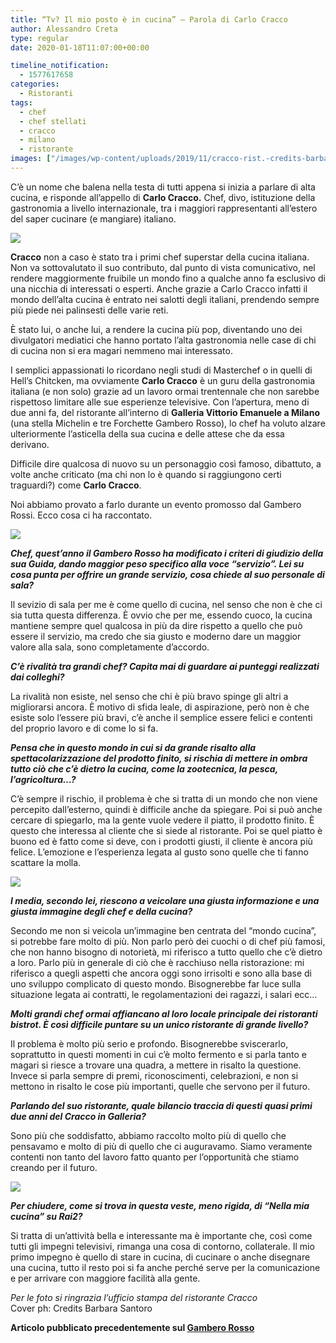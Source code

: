```yaml
---
title: “Tv? Il mio posto è in cucina” – Parola di Carlo Cracco
author: Alessandro Creta
type: regular
date: 2020-01-18T11:07:00+00:00

timeline_notification:
  - 1577617658
categories:
  - Ristoranti
tags:
  - chef
  - chef stellati
  - cracco
  - milano
  - ristorante
images: ["/images/wp-content/uploads/2019/11/cracco-rist.-credits-barbara-santoro.webp"]
---
```

C’è un nome che balena nella testa di tutti appena si inizia a parlare di alta cucina, e risponde all’appello di **Carlo Cracco.** Chef, divo, istituzione della gastronomia a livello internazionale, tra i maggiori rappresentanti all’estero del saper cucinare (e mangiare) italiano.


![](/images/wp-content/uploads/2019/11/ritratto-carlo-craccoc2a9malgarini.webp)


**Cracco** non a caso è stato tra i primi chef superstar della cucina italiana. Non va sottovalutato il suo contributo, dal punto di vista comunicativo, nel rendere maggiormente fruibile un mondo fino a qualche anno fa esclusivo di una nicchia di interessati o esperti. Anche grazie a Carlo Cracco infatti il mondo dell’alta cucina è entrato nei salotti degli italiani, prendendo sempre più piede nei palinsesti delle varie reti.

È stato lui, o anche lui, a rendere la cucina più pop, diventando uno dei divulgatori mediatici che hanno portato l&#8217;alta gastronomia nelle case di chi di cucina non si era magari nemmeno mai interessato.

I semplici appassionati lo ricordano negli studi di Masterchef o in quelli di Hell&#8217;s Chitcken, ma ovviamente **Carlo Cracco** è un guru della gastronomia italiana (e non solo) grazie ad un lavoro ormai trentennale che non sarebbe rispettoso limitare alle sue esperienze televisive.&nbsp;Con l&#8217;apertura, meno di due anni fa, del ristorante all&#8217;interno di **Galleria Vittorio Emanuele a Milano** (una stella Michelin e tre Forchette Gambero Rosso), lo chef ha voluto alzare ulteriormente l&#8217;asticella della sua cucina e delle attese che da essa derivano.

Difficile dire qualcosa di nuovo su un personaggio così famoso, dibattuto, a volte anche criticato (ma chi non lo è quando si raggiungono certi traguardi?) come **Carlo Cracco**.

Noi abbiamo provato a farlo durante un evento promosso dal Gambero Rossi. Ecco cosa ci ha raccontato.


![](/images/wp-content/uploads/2019/11/cracco_in_galleria_12feb2019_0196_02.webp)


**_Chef, quest’anno il Gambero Rosso ha modificato i criteri di giudizio della sua Guida, dando maggior peso specifico alla voce &#8220;servizio&#8221;. Lei su cosa punta per offrire un grande servizio, cosa chiede al suo personale di sala?_**

Il sevizio di sala per me è come quello di cucina, nel senso che non è che ci sia tutta questa differenza. È ovvio che per me, essendo cuoco, la cucina mantiene sempre quel qualcosa in più da dire rispetto a quello che può essere il servizio, ma credo che sia giusto e moderno dare un maggior valore alla sala, sono completamente d’accordo.

**_C&#8217;è rivalità tra grandi chef? Capita mai di guardare ai punteggi&nbsp;realizzati dai colleghi?_**

La rivalità non esiste, nel senso che chi è più bravo spinge gli altri a migliorarsi ancora. È motivo di sfida leale, di aspirazione, però non è che esiste solo l’essere più bravi, c’è anche il semplice essere felici e contenti del proprio lavoro e di come lo si fa.

**_Pensa che in questo mondo in cui si da grande risalto alla spettacolarizzazione del prodotto finito, si rischia di mettere in ombra tutto ciò che c&#8217;è dietro la cucina, come la zootecnica, la pesca, l’agricoltura…?_**

C’è sempre il rischio, il problema è che si tratta di un mondo che non viene percepito dall’esterno, quindi è difficile anche da spiegare. Poi si può anche cercare di spiegarlo, ma la gente vuole vedere il piatto, il prodotto finito. È questo che interessa al cliente che si siede al ristorante. Poi se quel piatto è buono ed è fatto come si deve, con i prodotti giusti, il cliente è ancora più felice. L’emozione e l’esperienza legata al gusto sono quelle che ti fanno scattare la molla.


![](/images/wp-content/uploads/2019/11/uovo-soffice-marinato-alla-curcuma-carote-nocciole-e-caffc3a8-.webp)


**_I media, secondo lei, riescono a veicolare una giusta informazione e una giusta immagine degli chef e della cucina?_**

Secondo me non si veicola un’immagine ben centrata del “mondo cucina”, si potrebbe fare molto di più. Non parlo però dei cuochi o di chef più famosi, che non hanno bisogno di notorietà, mi riferisco a tutto quello che c’è dietro a loro. Parlo più in generale di ciò che è racchiuso nella ristorazione: mi riferisco a quegli aspetti che ancora oggi sono irrisolti e sono alla base di uno sviluppo complicato di questo mondo. Bisognerebbe far luce sulla situazione legata ai contratti, le regolamentazioni dei ragazzi, i salari ecc…

**_Molti grandi chef ormai affiancano al loro locale principale dei ristoranti bistrot. È così difficile puntare su un unico ristorante di grande livello?_**

Il problema è molto più serio e profondo. Bisognerebbe sviscerarlo, soprattutto in questi momenti in cui c’è molto fermento e si parla tanto e magari si riesce a trovare una quadra, a mettere in risalto la questione. Invece si parla sempre di premi, riconoscimenti, celebrazioni, e non si mettono in risalto le cose più importanti, quelle che servono per il futuro.

**_Parlando del suo ristorante, quale bilancio traccia di questi quasi primi due anni del Cracco in Galleria?_**

Sono più che soddisfatto, abbiamo raccolto molto più di quello che pensavamo e molto di più di quello che ci auguravamo. Siamo veramente contenti non tanto del lavoro fatto quanto per l’opportunità che stiamo creando per il futuro.


![](/images/wp-content/uploads/2019/11/tavolofinestraristornate.webp)


**_Per chiudere, come si trova in questa veste, meno rigida, di “Nella mia cucina” su Rai2?_**

Si tratta di un’attività bella e interessante ma è importante che, così come tutti gli impegni televisivi, rimanga una cosa di contorno, collaterale.&nbsp;Il mio primo impegno è quello di stare in cucina, di cucinare o anche disegnare una cucina, tutto il resto poi si fa anche perché serve per la comunicazione e per arrivare con maggiore facilità alla gente.

_Per le foto si ringrazia l&#8217;ufficio stampa del ristorante Cracco_  
Cover ph: Credits Barbara Santoro

**Articolo pubblicato precedentemente sul <a href="https://www.gamberorosso.it/notizie/interviste/carlo-il-principe-della-cucina-intervista-a-cracco-che-ora-vuole-aprire-una-scuola/" target="_blank" rel="noreferrer noopener">Gambero Rosso</a>**